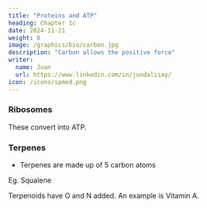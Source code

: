 ```yaml
---
title: "Proteins and ATP"
heading: Chapter 1c
date: 2024-11-21
weight: 8
image: /graphics/bio/carbon.jpg
description: "Carbon allows the positive force"
writer:
  name: Juan
  url: https://www.linkedin.com/in/jundalisay/
icon: /icons/spmed.png
---
```



### Ribosomes
 
These convert into ATP.


### Terpenes

- Terpenes are made up of 5 carbon atoms 

Eg. Squalene 


Terpenoids have O and N added. An example is Vitamin A. 



